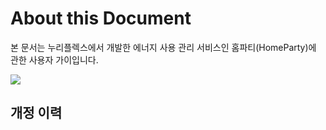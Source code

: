 # About this Document

본 문서는 누리플렉스에서 개발한 에너지 사용 관리 서비스인 홈파티(HomeParty)에 관한 사용자 가이입니다.&#x20;

![](../.gitbook/assets/frontmatter.png)

## 개정 이력

